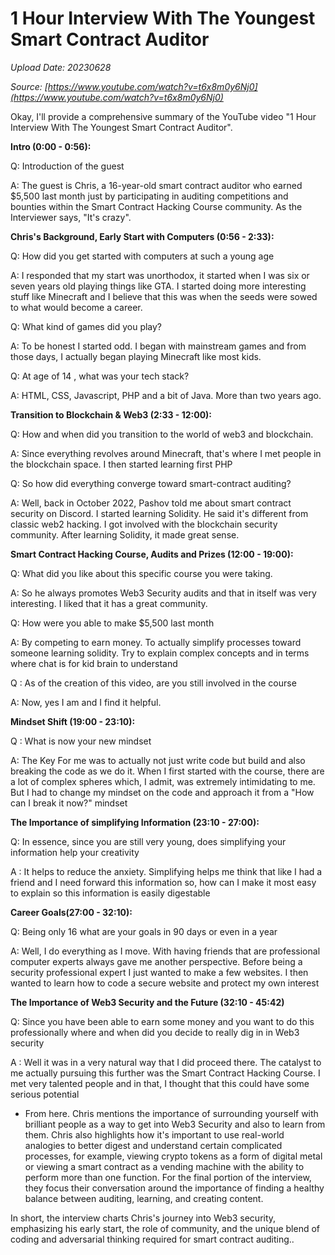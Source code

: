 # 1 Hour Interview With The Youngest Smart Contract Auditor

*Upload Date: 20230628*

*Source: [https://www.youtube.com/watch?v=t6x8m0y6Nj0](https://www.youtube.com/watch?v=t6x8m0y6Nj0)*

Okay, I'll provide a comprehensive summary of the YouTube video "1 Hour Interview With The Youngest Smart Contract Auditor".

**Intro (0:00 - 0:56):**

Q: Introduction of the guest

A: The guest is Chris, a 16-year-old smart contract auditor who earned $5,500 last month just by participating in auditing competitions and bounties within the Smart Contract Hacking Course community. As the Interviewer says, "It's crazy".

**Chris's Background, Early Start with Computers (0:56 - 2:33):**

Q: How did you get started with computers at such a young age

A: I responded that my start was unorthodox, it started when I was six or seven years old playing things like GTA. I started doing more interesting stuff like Minecraft and I believe that this was when the seeds were sowed to what would become a career.

Q: What kind of games did you play?

A: To be honest I started odd. I began with mainstream games and from those days, I actually began playing Minecraft like most kids.

Q: At age of 14 , what was your tech stack?

A: HTML, CSS, Javascript, PHP and a bit of Java. More than two years ago.

**Transition to Blockchain & Web3 (2:33 - 12:00):**

Q: How and when did you transition to the world of web3 and blockchain.

A: Since everything revolves around Minecraft, that's where I met people in the blockchain space. I then started learning first PHP

Q: So how did everything converge toward smart-contract auditing?

A: Well, back in October 2022, Pashov told me about smart contract security on Discord. I started learning Solidity. He said it's different from classic web2 hacking. I got involved with the blockchain security community. After learning Solidity, it made great sense.

**Smart Contract Hacking Course, Audits and Prizes (12:00 - 19:00):**

Q: What did you like about this specific course you were taking.

A: So he always promotes Web3 Security audits and that in itself was very interesting. I liked that it has a great community.

Q: How were you able to make $5,500 last month

A: By competing to earn money. To actually simplify processes toward someone learning solidity. Try to explain complex concepts and in terms where chat is for kid brain to understand

Q : As of the creation of this video, are you still involved in the course

A: Now, yes I am and I find it helpful.

**Mindset Shift (19:00 - 23:10):**

Q : What is now your new mindset

A: The Key For me was to actually not just write code but build and also breaking the code as we do it. When I first started with the course, there are a lot of complex spheres which, I admit, was extremely intimidating to me. But I had to change my mindset on the code and approach it from a "How can I break it now?" mindset

**The Importance of simplifying Information (23:10 - 27:00):**

Q: In essence, since you are still very young, does simplifying your information help your creativity

A : It helps to reduce the anxiety. Simplifying helps me think that like I had a friend and I need forward this information so, how can I make it most easy to explain so this information is easily digestable

**Career Goals(27:00 - 32:10):**

Q: Being only 16 what are your goals in 90 days or even in a year

A: Well, I do everything as I move. With having friends that are professional computer experts always gave me another perspective. Before being a security professional expert I just wanted to make a few websites. I then wanted to learn how to code a secure website and protect my own interest

**The Importance of Web3 Security and the Future (32:10 - 45:42)**

Q: Since you have been able to earn some money and you want to do this professionally where and when did you decide to really dig in in Web3 security

A : Well it was in a very natural way that I did proceed there. The catalyst to me actually pursuing this further was the Smart Contract Hacking Course. I met very talented people and in that, I thought that this could have some serious potential

*   From here. Chris mentions the importance of surrounding yourself with brilliant people as a way to get into Web3 Security and also to learn from them. Chris also highlights how it's important to use real-world analogies to better digest and understand certain complicated processes, for example, viewing crypto tokens as a form of digital metal or viewing a smart contract as a vending machine with the ability to perform more than one function. For the final portion of the interview, they focus their conversation around the importance of finding a healthy balance between auditing, learning, and creating content.

In short, the interview charts Chris's journey into Web3 security, emphasizing his early start, the role of community, and the unique blend of coding and adversarial thinking required for smart contract auditing..